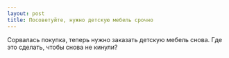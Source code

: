 ```yaml
---
layout: post 
title: Посоветуйте, нужно детскую мебель срочно 
--- 
```

Сорвалась покупка, теперь нужно заказать детскую мебель снова. Где это сделать, чтобы снова не кинули?